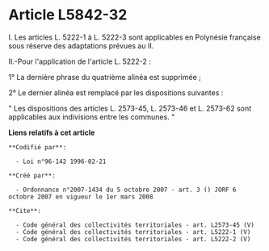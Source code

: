 # Article L5842-32

I. Les articles L. 5222-1 à L. 5222-3 sont applicables en Polynésie française sous réserve des adaptations prévues au II. 

II.-Pour l'application de l'article L. 5222-2 : 

1° La dernière phrase du quatrième alinéa est supprimée ; 

2° Le dernier alinéa est remplacé par les dispositions suivantes : 

" Les dispositions des articles L. 2573-45, L. 2573-46 et L. 2573-62 sont applicables aux indivisions entre les communes. "

**Liens relatifs à cet article**

	**Codifié par**:

	  - Loi n°96-142 1996-02-21

	**Créé par**:

	  - Ordonnance n°2007-1434 du 5 octobre 2007 - art. 3 () JORF 6 octobre 2007 en vigueur le 1er mars 2008

	**Cite**:

	  - Code général des collectivités territoriales - art. L2573-45 (V)
	  - Code général des collectivités territoriales - art. L5222-1 (V)
	  - Code général des collectivités territoriales - art. L5222-2 (V)
